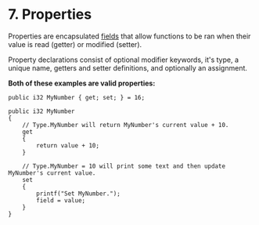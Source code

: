 # 7. Properties
Properties are encapsulated [fields](fields.md) that allow functions to be ran when their value is read (getter) or modified (setter).

Property declarations consist of optional modifier keywords, it's type, a unique name, getters and setter definitions, and optionally an assignment.

**Both of these examples are valid properties:**
```tweety
public i32 MyNumber { get; set; } = 16;
```

```tweety
public i32 MyNumber 
{
    // Type.MyNumber will return MyNumber's current value + 10.
    get 
    {  
        return value + 10;
    }

    // Type.MyNumber = 10 will print some text and then update MyNumber's current value.
    set 
    {
        printf("Set MyNumber.");
        field = value;
    }
}
```
